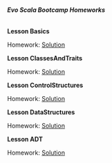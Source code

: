 ###### **Evo Scala Bootcamp Homeworks**

**Lesson Basics**

Homework: [Solution](https://github.com/SergejsBogdanovs/evo-scala-bootcamp-homework/blob/master/src/main/scala/lv/sbogdano/evo/scala/bootcamp/homework/basics/Basics.scala)

**Lesson ClassesAndTraits**

Homework: [Solution](https://github.com/SergejsBogdanovs/evo-scala-bootcamp-homework/blob/master/src/main/scala/lv/sbogdano/evo/scala/bootcamp/homework/classes_and_traits/ClassesAndTraits.scala)

**Lesson ControlStructures**

Homework: [Solution](https://github.com/SergejsBogdanovs/evo-scala-bootcamp-homework/blob/master/src/main/scala/lv/sbogdano/evo/scala/bootcamp/homework/control_structures/ControlStructures.scala)

**Lesson DataStructures**

Homework: [Solution](https://github.com/SergejsBogdanovs/evo-scala-bootcamp-homework/blob/master/src/main/scala/lv/sbogdano/evo/scala/bootcamp/homework/data_structures/DataStructures.scala)

**Lesson ADT**

Homework: [Solution](https://github.com/SergejsBogdanovs/evo-scala-bootcamp-homework/tree/master/src/main/scala/lv/sbogdano/evo/scala/bootcamp/homework/adt)

